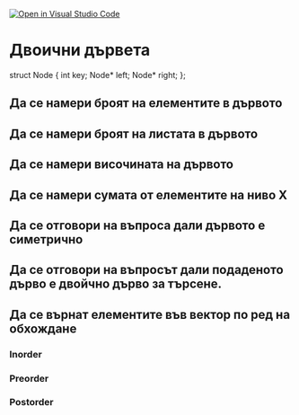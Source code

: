 [![Open in Visual Studio Code](https://classroom.github.com/assets/open-in-vscode-c66648af7eb3fe8bc4f294546bfd86ef473780cde1dea487d3c4ff354943c9ae.svg)](https://classroom.github.com/online_ide?assignment_repo_id=9349693&assignment_repo_type=AssignmentRepo)
# Двоични дървета

struct Node {
  int key;
  Node* left;
  Node* right;
};

## Да се намери броят на елементите в дървото
## Да се намери броят на листата в дървото
## Да се намери височината на дървото
## Да се намери сумата от елементите на ниво X
## Да се отговори на въпроса дали дървото е симетрично
## Да се отговори на въпросът дали подаденото дърво е двойчно дърво за търсене.
## Да се върнат елементите във вектор по ред на обхождане
### Inorder
### Preorder
### Postorder

